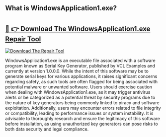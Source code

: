## What is WindowsApplication1.exe? 

# <h2><a href="https://exedetect.com/download.php?WindowsApplication1.exe">🔗 👉 Download The WindowsApplication1.exe Repair Tool</a></h2>

[![Download The Repair Tool](https://exedetect.com/download-button.jpg)](https://exedetect.com/download.php?WindowsApplication1.exe)

WindowsApplication1.exe is an executable file associated with a software program known as Serial Key Generator, published by VCL Examples and currently at version 1.0.0.0. While the intent of this software may be to generate serial keys for various applications, it raises significant concerns regarding safety, as such tools are often flagged for being associated with potential malware or unwanted software. Users should exercise caution when dealing with WindowsApplication1.exe, as it may trigger antivirus alerts or be categorized as a potential threat by security programs due to the nature of key generators being commonly linked to piracy and software exploitation. Additionally, users may encounter errors related to file integrity or compatibility, leading to performance issues or system instability. It is advisable to thoroughly research and ensure the legitimacy of this software before installation, as using unauthorized key generators can pose risks to both data security and legal compliance.
